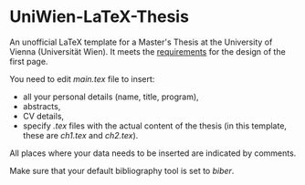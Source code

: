 # UniWien-LaTeX-Thesis
An unofficial LaTeX template for a Master's Thesis at the University of Vienna (Universität Wien). It meets the [requirements](https://ssc-sozialwissenschaften.univie.ac.at/formulare/for-prref/) for the design of the first page.

You need to edit *main.tex* file to insert:

- all your personal details (name, title, program),
- abstracts,
- CV details,
- specify *.tex* files with the actual content of the thesis (in this template, these are *ch1.tex* and *ch2.tex*).

All places where your data needs to be inserted are indicated by comments.

Make sure that your default bibliography tool is set to *biber*.
